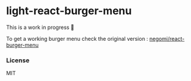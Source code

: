 light-react-burger-menu 
=================

This is a work in progress 🔧

To get a working burger menu check the original version : [negomi/react-burger-menu](https://github.com/negomi/react-burger-menu)

### License

MIT
